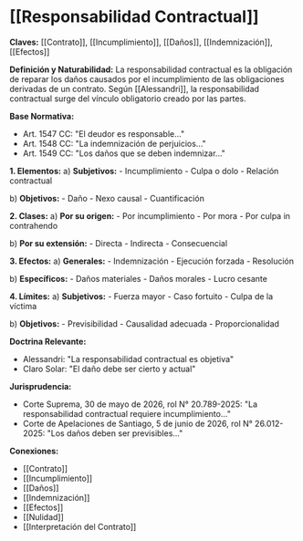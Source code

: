 # [[Responsabilidad Contractual]]

**Claves:** [[Contrato]], [[Incumplimiento]], [[Daños]], [[Indemnización]], [[Efectos]]

**Definición y Naturabilidad:**
La responsabilidad contractual es la obligación de reparar los daños causados por el incumplimiento de las obligaciones derivadas de un contrato. Según [[Alessandri]], la responsabilidad contractual surge del vínculo obligatorio creado por las partes.

**Base Normativa:**
- Art. 1547 CC: "El deudor es responsable..."
- Art. 1548 CC: "La indemnización de perjuicios..."
- Art. 1549 CC: "Los daños que se deben indemnizar..."

**1. Elementos:**
   a) **Subjetivos:**
      - Incumplimiento
      - Culpa o dolo
      - Relación contractual

   b) **Objetivos:**
      - Daño
      - Nexo causal
      - Cuantificación

**2. Clases:**
   a) **Por su origen:**
      - Por incumplimiento
      - Por mora
      - Por culpa in contrahendo

   b) **Por su extensión:**
      - Directa
      - Indirecta
      - Consecuencial

**3. Efectos:**
   a) **Generales:**
      - Indemnización
      - Ejecución forzada
      - Resolución

   b) **Específicos:**
      - Daños materiales
      - Daños morales
      - Lucro cesante

**4. Límites:**
   a) **Subjetivos:**
      - Fuerza mayor
      - Caso fortuito
      - Culpa de la víctima

   b) **Objetivos:**
      - Previsibilidad
      - Causalidad adecuada
      - Proporcionalidad

**Doctrina Relevante:**
- Alessandri: "La responsabilidad contractual es objetiva"
- Claro Solar: "El daño debe ser cierto y actual"

**Jurisprudencia:**
- Corte Suprema, 30 de mayo de 2026, rol N° 20.789-2025: "La responsabilidad contractual requiere incumplimiento..."
- Corte de Apelaciones de Santiago, 5 de junio de 2026, rol N° 26.012-2025: "Los daños deben ser previsibles..."

**Conexiones:**
- [[Contrato]]
- [[Incumplimiento]]
- [[Daños]]
- [[Indemnización]]
- [[Efectos]]
- [[Nulidad]]
- [[Interpretación del Contrato]] 